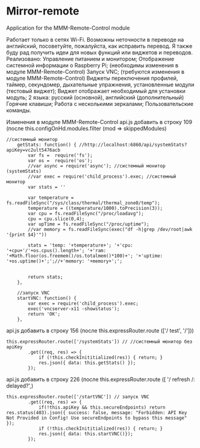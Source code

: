 # Mirror-remote
Application for the MMM-Remote-Control module
 
Работает только в сетях Wi-Fi.
Возможны неточности в переводе на английский, посоветуйте, пожалуйста, как исправить перевод. Я также буду рад получить идеи для новых функций или виджетов и переводов.
Реализовано:
Управление питанием и монитором;
Отображение системной информации о Raspberry Pi; (необходимы изменения в модуле MMM-Remote-Control)
Запуск VNC; (требуются изменения в модуле MMM-Remote-Control)
Виджеты переключения профилей, таймер, секундомер, дыхательные упражнения, установленные модули (тестовый виджет);
Виджет отображает необходимый для установки модуль;
2 языка: русский (основной), английский (дополнительный)
Горячие клавиши;
Работа с несколькими зеркалами;
Пользовательские команды.

Изменения в модуле MMM-Remote-Control
api.js добавить в строку 109 (после this.configOnHd.modules.filter (mod => skippedModules)

	//системный монитор
		getStats: function() { //http://localhost:6860/api/systemStats?apiKey=vc2ult5476acb
            var fs =  require('fs');
            var os =  require('os');
            //var async = require('async'); //системный монитор (systemStats)
            //var exec = require('child_process').exec; //системный монитор
            var stats = ''

            var temperature = fs.readFileSync("/sys/class/thermal/thermal_zone0/temp");
            temperature = ((temperature/1000).toPrecision(3));
            var cpu = fs.readFileSync("/proc/loadavg");
            cpu = cpu.slice(0,4);
            var upTime = fs.readFileSync("/proc/uptime");
            //var memory = fs.readFileSync(exec("df -h|grep /dev/root|awk '{print $4}'"))
                
            stats = 'temp: '+temperature+'; '+'cpu: '+cpu+'/'+os.cpus().length+'; '+'ram: '+Math.floor(os.freemem()/os.totalmem()*100)+'; '+'uptime: '+os.uptime()+';';//+'memory: '+memory+';';
                
                
            return stats;
		},
        
        //запуск VNC
		startVNC: function() { 
            var exec = require('child_process').exec;
            exec('vncserver-x11 -showstatus');  
            return 'OK';
		},
api.js добавить в строку 156 (после this.expressRouter.route (['/ test', '/']))

	this.expressRouter.route(['/systemStats']) // //системный монитор без apiKey
            .get((req, res) => {
                if (!this.checkInititialized(res)) { return; }
                res.json({ data: this.getStats() });
            });
api.js добавить в строку 226 (после this.expressRouter.route ([
'/ refresh /: delayed?',)

	this.expressRouter.route(['/startVNC']) // запуск VNC
            .get((req, res) => {
                if(!this.apiKey && this.secureEndpoints) return res.status(403).json({ success: false, message: "Forbidden: API Key Not Provided in Config! Use secureEndpoints to bypass this message" });
                if (!this.checkInititialized(res)) { return; }
                res.json({ data: this.startVNC()});
            });
